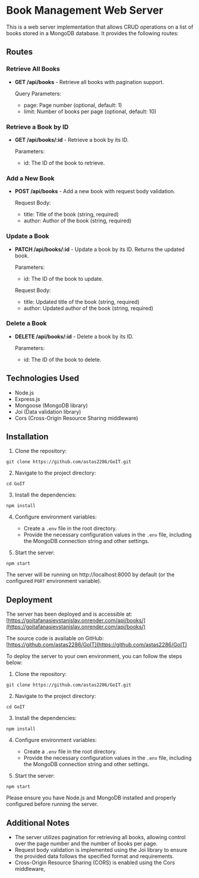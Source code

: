 # Book Management Web Server

This is a web server implementation that allows CRUD operations on a list of books stored in a MongoDB database. It provides the following routes:

## Routes

### Retrieve All Books

- **GET /api/books** - Retrieve all books with pagination support.

  Query Parameters:
  - page: Page number (optional, default: 1)
  - limit: Number of books per page (optional, default: 10)

### Retrieve a Book by ID

- **GET /api/books/:id** - Retrieve a book by its ID.

  Parameters:
  - id: The ID of the book to retrieve.

### Add a New Book

- **POST /api/books** - Add a new book with request body validation.

  Request Body:
  - title: Title of the book (string, required)
  - author: Author of the book (string, required)

### Update a Book

- **PATCH /api/books/:id** - Update a book by its ID. Returns the updated book.

  Parameters:
  - id: The ID of the book to update.

  Request Body:
  - title: Updated title of the book (string, required)
  - author: Updated author of the book (string, required)

### Delete a Book

- **DELETE /api/books/:id** - Delete a book by its ID.

  Parameters:
  - id: The ID of the book to delete.

## Technologies Used

- Node.js
- Express.js
- Mongoose (MongoDB library)
- Joi (Data validation library)
- Cors (Cross-Origin Resource Sharing middleware)

## Installation

1. Clone the repository:

```shell
git clone https://github.com/astas2286/GoIT.git
```

2. Navigate to the project directory:

```shell
cd GoIT
```

3. Install the dependencies:

```shell
npm install
```

4. Configure environment variables:

   - Create a `.env` file in the root directory.
   - Provide the necessary configuration values in the `.env` file, including the MongoDB connection string and other settings.

5. Start the server:

```shell
npm start
```

The server will be running on http://localhost:8000 by default (or the configured `PORT` environment variable).

## Deployment

The server has been deployed and is accessible at: [https://goitafanasievstanislav.onrender.com/api/books/](https://goitafanasievstanislav.onrender.com/api/books/)

The source code is available on GitHub: [https://github.com/astas2286/GoIT](https://github.com/astas2286/GoIT)

To deploy the server to your own environment, you can follow the steps below:

1. Clone the repository:

```shell
git clone https://github.com/astas2286/GoIT.git
```

2. Navigate to the project directory:

```shell
cd GoIT
```

3. Install the dependencies:

```shell
npm install
```

4. Configure environment variables:

   - Create a `.env` file in the root directory.
   - Provide the necessary configuration values in the `.env` file, including the MongoDB connection string and other settings.

5. Start the server:

```shell
npm start
```

Please ensure you have Node.js and MongoDB installed and properly configured before running the server.

## Additional Notes

- The server utilizes pagination for retrieving all books, allowing control over the page number and the number of books per page.
- Request body validation is implemented using the Joi library to ensure the provided data follows the specified format and requirements.
- Cross-Origin Resource Sharing (CORS) is enabled using the Cors middleware,